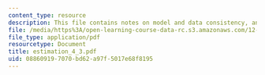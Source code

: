```yaml
---
content_type: resource
description: This file contains notes on model and data consistency, and estimation.
file: /media/https%3A/open-learning-course-data-rc.s3.amazonaws.com/12-864-inference-from-data-and-models-spring-2005/088609197070bd62a97f5017e68f8195_estimation_4_3.pdf
file_type: application/pdf
resourcetype: Document
title: estimation_4_3.pdf
uid: 08860919-7070-bd62-a97f-5017e68f8195
---
```

